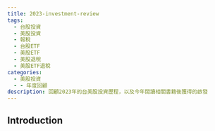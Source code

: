 ```yaml
---
title: 2023-investment-review
tags:
  - 台股投資
  - 美股投資
  - 報稅
  - 台股ETF
  - 美股ETF
  - 美股退稅
  - 美股ETF退稅
categories:
  - 美股投資
  - - 年度回顧
description: 回顧2023年的台美股投資歷程，以及今年閱讀相關書籍後獲得的啟發
---
```


## Introduction
